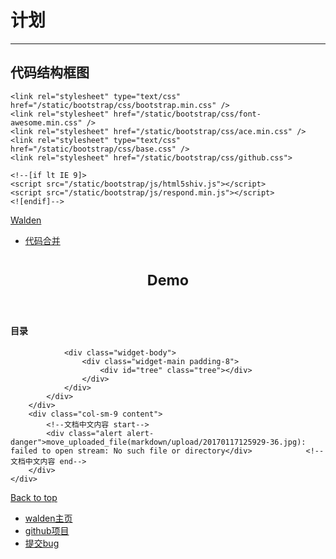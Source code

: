 # 计划
-------------
代码结构框图
--------------

<!DOCTYPE html>
<html lang="en">
<head>
    <meta charset="utf-8" />
    <title>哎哟，不好了：( - Walden</title>

    <link rel="stylesheet" type="text/css" href="/static/bootstrap/css/bootstrap.min.css" />
    <link rel="stylesheet" href="/static/bootstrap/css/font-awesome.min.css" />
    <link rel="stylesheet" href="/static/bootstrap/css/ace.min.css" />
    <link rel="stylesheet" type="text/css" href="/static/bootstrap/css/base.css" />
    <link rel="stylesheet" href="/static/bootstrap/css/github.css">

    <!--[if lt IE 9]>
    <script src="/static/bootstrap/js/html5shiv.js"></script>
    <script src="/static/bootstrap/js/respond.min.js"></script>
    <![endif]-->
</head>

<body>
<nav class="navbar navbar-inverse navbar-static-top top-navbar header-color-black" role="navigation">
    <div class="container">
        <div class="navbar-header">
            <a class="navbar-brand" href="/">Walden</a>
        </div>
        <div class="collapses navbar-collapses">
            <ul class="nav navbar-nav">
                                    <li><a href="/代码合并">代码合并</a></li>
                            </ul>
            <ul class="nav navbar-nav navbar-right">
                            </ul>
        </div>
    </div>
</nav>
<header class="jumbotron subhead">
    <div class="container">
        <h1><small>Demo</small></h1>
    </div>
</header>

<div class="container">
    <div class="row">
        <div class="col-sm-3">
            <div class="widget-box">
                <div class="widget-header header-color-green2 header-color-sblue">
                    <h4 class="lighter smaller">目录</h4>
                </div>

                <div class="widget-body">
                    <div class="widget-main padding-8">
                        <div id="tree" class="tree"></div>
                    </div>
                </div>
            </div>
        </div>
        <div class="col-sm-9 content">
            <!--文档中文内容 start-->
            <div class="alert alert-danger">move_uploaded_file(markdown/upload/20170117125929-36.jpg): failed to open stream: No such file or directory</div>            <!--文档中文内容 end-->
        </div>
    </div>
</div>
<footer class="footer">
    <div class="container">
        <p class="pull-right">
            <a href="#">Back to top</a>
        </p>
        <ul class="footer-links">
            <li><a href="http://www.huamanshu.com/walden.html" target="_blank">walden主页</a></li>
            <li><a href="https://github.com/meolu/walden" target="_blank">github项目</a></li>
            <li><a href="https://github.com/meolu/walden/issues?state=open" target="_blank">提交bug</a></li>
        </ul>
    </div>
</footer>
<!-- basic scripts -->

<!--[if !IE]> -->

<script type="text/javascript">
    window.jQuery || document.write("<script src='/static/bootstrap/js/jquery-2.0.3.min.js'>"+"<"+"/script>");
</script>

<!-- <![endif]-->

<!--[if IE]>
<script type="text/javascript">
    window.jQuery || document.write("<script src='/static/bootstrap/js/jquery-1.10.2.min.js'>"+"<"+"/script>");
</script>
<![endif]-->

<script type="text/javascript">
    if("ontouchend" in document) document.write("<script src='/static/bootstrap/js/jquery.mobile.custom.min.js'>"+"<"+"/script>");
</script>
<script src="/static/bootstrap/js/bootstrap.min.js"></script>
<!--<script src="/static/bootstrap/js/typeahead-bs2.min.js"></script>-->

<!-- page specific plugin scripts -->

<script src="/static/bootstrap/js/fuelux/fuelux.tree.min.js"></script>

<!-- ace scripts -->

<script src="/static/bootstrap/js/ace-elements.min.js"></script>
<script src="/static/bootstrap/js/ace.min.js"></script>
<script src="/static/bootstrap/js/highlight.pack.js"></script>

<!-- inline scripts related to this page -->

<script type="text/javascript">
    jQuery(function($){
        var format = function (o) {
            var list = [];
            $.each(o, function(k, v) {
                var item = v;
                if (item.type == 'folder') {
                    item.additionalParameters = {'children': format(item.children)};
                } else {
                    item.name = '<i class="icon-file-text"></i><a href="' + item.link + '">' + item.name + '</a>'
                }
               list.push(item)
            })
            return list;
        }


        $.get('/attachment?recourse=1', function(o) {
            var treeData = format(o.data);
            var DataSourceTree = function(options) {
                this._data 	= options.data;
                this._delay = options.delay;
            }

            DataSourceTree.prototype.data = function(options, callback) {
                var self = this;
                var $data = null;

                if(!("name" in options) && !("type" in options)){
                    $data = this._data;//the root tree
                    callback({ data: $data });
                    return;
                }
                else if("type" in options && options.type == "folder") {
                    if("additionalParameters" in options && "children" in options.additionalParameters)
                        $data = options.additionalParameters.children;
                    else $data = {}//no data
                }

                if($data != null)//this setTimeout is only for mimicking some random delay
                    setTimeout(function(){callback({ data: $data });} , parseInt(Math.random() * 500) + 200);

            };
            var treeDataSource = new DataSourceTree({data: treeData});
            $('#tree').ace_tree({
                dataSource: treeDataSource ,
                loadingHTML:'<div class="tree-loading"><i class="icon-refresh icon-spin blue"></i></div>',
                'open-icon' : 'icon-folder-open',
                'close-icon' : 'icon-folder-close',
                'selectable' : false,
                'selected-icon' : null,
                'unselected-icon' : null
            });
        })

            });

    // 统计
    var _hmt = _hmt || [];
    (function() {
        var hm = document.createElement("script");
        hm.src = "//hm.baidu.com/hm.js?5980089b1455e9e015256741d0ab0b2e";
        var s = document.getElementsByTagName("script")[0];
        s.parentNode.insertBefore(hm, s);
    })();

    // 代码高亮
    hljs.initHighlightingOnLoad();
</script>
</body>
</html>
